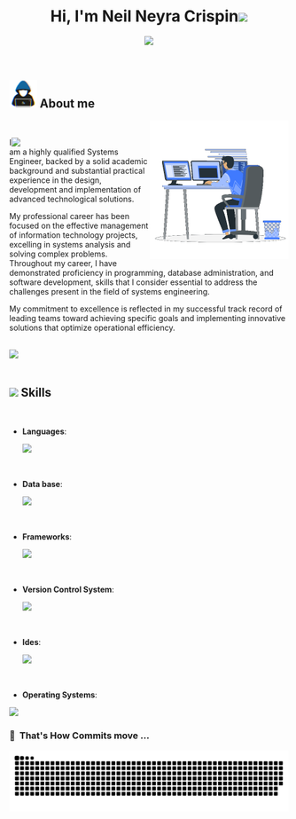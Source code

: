 <!-- SALUDO  + NOMBRE  -->
<h1 align="center"><b>Hi, I'm Neil Neyra Crispin</b><img src="https://media.giphy.com/media/hvRJCLFzcasrR4ia7z/giphy.gif" width="35"></h1>


<!-- BANNER DE PRESENTACION  -->
<p align="center">
  <a href="https://github.com/DenverCoder1/readme-typing-svg"><img src="https://readme-typing-svg.herokuapp.com?font=Time+New+Roman&color=cyan&size=25&center=true&vCenter=true&width=600&height=100&lines=Ingeniero+de+Sistemas;Desarrollo+de+Sistemas+de+Informacion;Gestión+de+Proyectos;Seguridad+Informatica"></a>
</p>
<br>


<!-- SOBRE MI - DESCRIPCION -->	
## <picture><img src = "https://github.com/0xAbdulKhalid/0xAbdulKhalid/raw/main/assets/mdImages/about_me.gif" width = 50px></picture> **About me**
<picture> <img align="right" src="https://github.com/0xAbdulKhalid/0xAbdulKhalid/raw/main/assets/mdImages/Right_Side.gif" width = 250px></picture>
<br>


<picture> <img align="right" src="https://github.com/7oSkaaa/7oSkaaa/blob/main/Images/Right_Side.gif?raw=true" width = 250px></picture>
<!-- EXAMPLE : - Soy ingeniero de sistemas  -->
I am a highly qualified Systems Engineer, backed by a solid academic background and substantial practical experience in the design, development and implementation of advanced technological solutions.

My professional career has been focused on the effective management of information technology projects, excelling in systems analysis and solving complex problems. Throughout my career, I have demonstrated proficiency in programming, database administration, and software development, skills that I consider essential to address the challenges present in the field of systems engineering.

My commitment to excellence is reflected in my successful track record of leading teams toward achieving specific goals and implementing innovative solutions that optimize operational efficiency.
<br><br>



<!-- SKILL - HYABILIDADES -->	
<img src="https://user-images.githubusercontent.com/73097560/115834477-dbab4500-a447-11eb-908a-139a6edaec5c.gif"><br><br>
## <img src="https://media2.giphy.com/media/QssGEmpkyEOhBCb7e1/giphy.gif?cid=ecf05e47a0n3gi1bfqntqmob8g9aid1oyj2wr3ds3mg700bl&rid=giphy.gif" width ="25"><b> Skills</b>
<br>
<p align="center">
	
- **Languages**:
    <p align="letf">
  	<a href="https://skillicons.dev">
    		<img src="https://skillicons.dev/icons?i=cs,cpp,py,php,java,js,html,css,kotlin" />
  	</a>
    </p>

<br>   
    
- **Data base**:
    <p align="letf">
  	<a href="https://skillicons.dev">
    		<img src="https://skillicons.dev/icons?i=mysql,postgres,sqlite" />
  	</a>
    </p>

<br>

- **Frameworks**:

     <p align="letf">
  	<a href="https://skillicons.dev">
    		<img src="https://skillicons.dev/icons?i=laravel,vue" />
  	</a>
    </p>
    
<br>

- **Version Control System**:
   <p align="letf">
  	<a href="https://skillicons.dev">
    		<img src="https://skillicons.dev/icons?i=git,github" />
  	</a>
    </p>

<br>

- **Ides**:

     <p align="letf">
  	<a href="https://skillicons.dev">
    		<img src="https://skillicons.dev/icons?i=visualstudio,atom,eclipse" />
  	</a>
    </p>
    
<br>

  - **Operating Systems**:
   <p align="letf">
  	<a href="https://skillicons.dev">
    		<img src="https://skillicons.dev/icons?i=linux,ubutno,windows,debian" />
  	</a>
    </p>  
</p>


### 🐍 &nbsp;That's How Commits move ...

<div align="center">
  <a href="https://github.com/Adityakanoi2001/">
  <img src="https://github.com/1999AZZAR/1999AZZAR/blob/readme/resources/img/grid-snake.svg"
       alt="snake" /></a>
</div>
